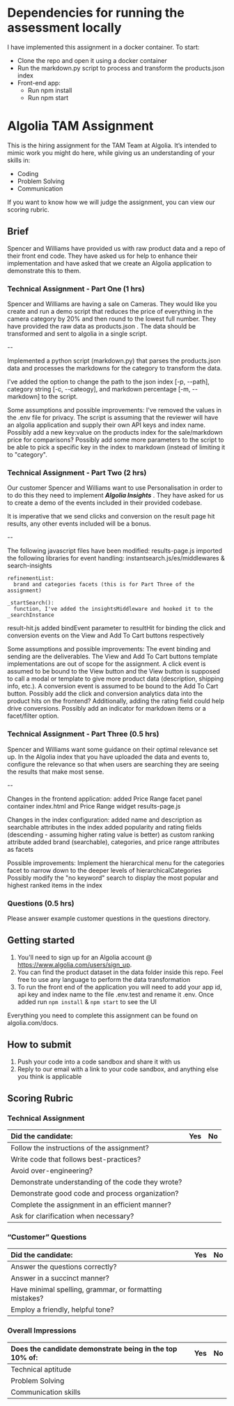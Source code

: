 # Dependencies for running the assessment locally

I have implemented this assignment in a docker container. To start:

* Clone the repo and open it using a docker container
* Run the markdown.py script to process and transform the products.json index
* Front-end app:
  * Run npm install
  * Run npm start

# Algolia TAM Assignment 
  
This is the hiring assignment for the TAM Team at Algolia. It’s intended to mimic work you might do here, while giving us an understanding of your skills in:  
  
* Coding
* Problem Solving
* Communication
  
If you want to know how we will judge the assignment, you can view our scoring rubric.  
  
## Brief
Spencer and Williams have provided us with raw product data and a repo of their front end code. They have asked us for help to enhance their implementation and have asked that we create an Algolia application to demonstrate this to them.

### Technical Assignment - Part One (1 hrs)
Spencer and Williams are having a sale on Cameras. They would like you create and run a demo script that reduces the price of everything in the camera category by 20% and then round to the lowest full number. They have provided the raw data as products.json . The data should be transformed and sent to algolia in a single script.  

--

Implemented a python script (markdown.py) that parses the products.json data and processes the markdowns for the category to transform the data.

I've added the option to change the path to the json index [-p, --path], category string [-c, --cateogy], and markdown percentage [-m, --markdown] to the script.

Some assumptions and possible improvements:
  I've removed the values in the .env file for privacy. The script is assuming that the reviewer will have an algolia application and supply their own API keys and index name.
  Possibly add a new key:value on the products index for the sale/markdown price for comparisons?
  Possibly add some more parameters to the script to be able to pick a specific key in the index to markdown (instead of limiting it to "category".

  
### Technical Assignment - Part Two (2 hrs)
Our customer Spencer and Williams want to use Personalisation in order to to do this they need to implement **_Algolia Insights_** . They have asked for us to create a demo of the events included in their provided codebase.  
  
It is imperative that we send clicks and conversion on the result page hit results, any other events included will be a bonus.  

--

The following javascript files have been modified: 
  results-page.js
    imported the following libraries for event handling: instantsearch.js/es/middlewares & search-insights

    refinementList:
      brand and categories facets (this is for Part Three of the assignment)
    
    _startSearch():
      function, I've added the insightsMiddleware and hooked it to the _searchInstance
  
  result-hit.js
    added bindEvent parameter to resultHit for binding the click and conversion events on the View and Add To Cart buttons respectively

Some assumptions and possible improvements:
  The event binding and sending are the deliverables. The View and Add To Cart buttons template implementations are out of scope for the assignment.
  A click event is assumed to be bound to the View button and the View button is supposed to call a modal or template to give more product data (description, shipping info, etc.).
  A conversion event is assumed to be bound to the Add To Cart button.
  Possibly add the click and conversion analytics data into the product hits on the frontend? Additionally, adding the rating field could help drive conversions.
  Possibly add an indicator for markdown items or a facet/filter option.
  
### Technical Assignment - Part Three (0.5 hrs)
Spencer and Williams want some guidance on their optimal relevance set up. In the Algolia index that you have uploaded the data and events to, configure the relevance so that when users are searching they are seeing the results that make most sense. 

--

Changes in the frontend application:
  added Price Range facet panel container index.html and Price Range widget results-page.js

Changes in the index configuration:
  added name and description as searchable attributes in the index
  added popularity and rating fields (descending - assuming higher rating value is better) as custom ranking attribute
  added brand (searchable), categories, and price range attributes as facets

Possible improvements:
  Implement the hierarchical menu for the categories facet to narrow down to the deeper levels of hierarchicalCategories
  Possibly modify the "no keyword" search to display the most popular and highest ranked items in the index
  
### Questions (0.5 hrs)
  
Please answer example customer questions in the questions directory.  
  
## Getting started
  
1. You'll need to sign up for an Algolia account @ https://www.algolia.com/users/sign_up.  
2. You can find the product dataset in the data folder inside this repo. Feel free to use any language to perform the data transformation  
3. To run the front end of the application you will need to add your app id, api key and index name to the file .env.test and rename it .env. Once added run `npm install` & `npm start` to see the UI  
  
Everything you need to complete this assignment can be found on algolia.com/docs.  
  
## How to submit
1. Push your code into a code sandbox and share it with us  
2. Reply to our email with a link to your code sandbox, and anything else you think is applicable  
  
## Scoring Rubric
  
### Technical Assignment
  
| Did the candidate: | Yes | No |
| :------------- | :------------- | :------------- |
| Follow the instructions of the assignment? | | |
| Write code that follows best-practices? | | |
| Avoid over-engineering? | | |
| Demonstrate understanding of the code they wrote? | | |
| Demonstrate good code and process organization? | | |
| Complete the assignment in an efficient manner? | | |
| Ask for clarification when necessary? | | |
  
### “Customer” Questions

| Did the candidate: | Yes | No |
| :------------- | :------------- | :------------- |
| Answer the questions correctly? | | |
| Answer in a succinct manner? | | |
| Have minimal spelling, grammar, or formatting mistakes? | | |
| Employ a friendly, helpful tone? | | | |

### Overall Impressions

| Does the candidate demonstrate being in the top 10% of: | Yes | No |
| :------------- | :------------- | :------------- |
| Technical aptitude | | |
| Problem Solving | | |
| Communication skills | | | |
